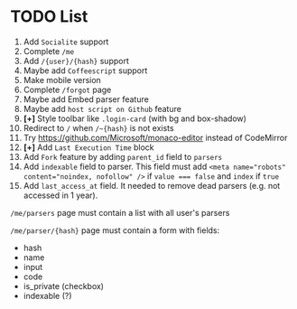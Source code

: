 # TODO List

1. Add `Socialite` support
2. Complete `/me`
3. Add `/{user}/{hash}` support
4. Maybe add `Coffeescript` support
5. Make mobile version
6. Complete `/forgot` page
7. Maybe add Embed parser feature
8. Maybe add `host script on Github` feature
9. **[+]** Style toolbar like `.login-card` (with bg and box-shadow)
10. Redirect to `/` when `/~{hash}` is not exists
11. Try https://github.com/Microsoft/monaco-editor instead of CodeMirror
12. **[+]** Add `Last Execution Time` block
13. Add `Fork` feature by adding `parent_id` field to `parsers`
14. Add `indexable` field to parser. This field must add `<meta name="robots" content="noindex, nofollow" />` if `value === false` and `index` if `true`
15. Add `last_access_at` field. It needed to remove dead parsers (e.g. not accessed in 1 year).

`/me/parsers` page must contain a list with all user's parsers

`/me/parser/{hash}` page must contain a form with fields:
 * hash
 * name
 * input
 * code
 * is_private (checkbox)
 * indexable (?)
